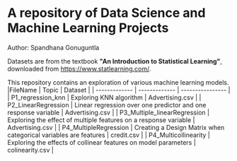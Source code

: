 # A repository of Data Science and Machine Learning Projects
Author: Spandhana Gonuguntla

Datasets are from the textbook **"An Introduction to Statistical Learning"**, downloaded from https://www.statlearning.com/.

This repository contains an exploration of various machine learning models. 
|FileName       | Topic         |  Dataset         |
| ------------- | ------------- | ---------------- |
| P1_regression_knn  | Exploring KNN algorithm  | Advertising.csv  |
| P2_LinearRegression  | Linear regression over one predictor and one response variable | Advertising.csv  |
| P3_Multiple_linearRegression  | Exploring the effect of multiple features on a response variable  | Advertising.csv  |
| P4_MultipleRegression  | Creating a Design Matrix when categorical variables are features  | credit.csv  |
| P4_Multicollinearity  | Exploring the effects of collinear features on model parameters  | colinearity.csv  |

